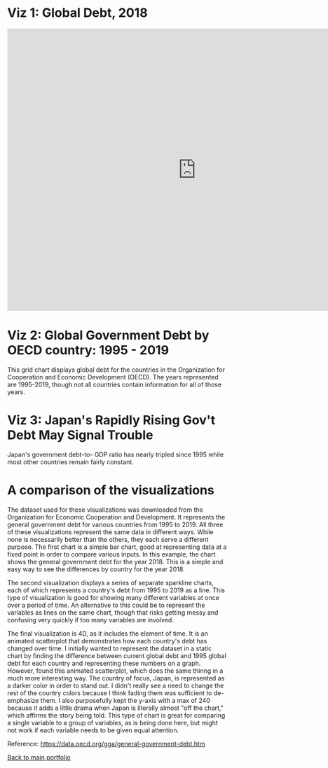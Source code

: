 # Viz 1: Global Debt, 2018 
<iframe src="https://data.oecd.org/chart/69u6" width="860" height="645" style="border: 0" mozallowfullscreen="true" webkitallowfullscreen="true" allowfullscreen="true"><a href="https://data.oecd.org/chart/69u6" target="_blank">OECD Chart: General government debt, Total, % of GDP, 2018</a></iframe>


# Viz 2: Global Government Debt by OECD country: 1995 - 2019
This grid chart displays global debt for the countries in the Organization for Cooperation and Economic Development (OECD). The years represented are 1995-2019, though not all countries contain information for all of those years.

<div class="flourish-embed flourish-chart" data-src="visualisation/4258350"><script src="https://public.flourish.studio/resources/embed.js"></script></div>

# Viz 3: Japan's Rapidly Rising Gov't Debt May Signal Trouble
Japan's government debt-to- GDP ratio has nearly tripled since 1995 while most other countries remain fairly constant.
<div class="flourish-embed flourish-scatter" data-src="visualisation/4266725"><script src="https://public.flourish.studio/resources/embed.js"></script></div>

# A comparison of the visualizations
The dataset used for these visualizations was downloaded from the Organization for Economic Cooperation and Development. It represents the general government debt for various countries from 1995 to 2019. All three of these visualizations represent the same data in different ways. While none is necessarily better than the others, they each serve a different purpose. The first chart is a simple bar chart, good at representing data at a fixed point in order to compare various inputs. In this example, the chart shows the general government debt for the year 2018. This is a simple and easy way to see the differences by country for the year 2018.

The second visualization displays a series of separate sparkline charts, each of which represents a country's debt from 1995 to 2019 as a line. This type of visualization is good for showing many different variables at once over a period of time. An alternative to this could be to represent the variables as lines on the same chart, though that risks getting messy and confusing very quickly if too many variables are involved. 

The final visualization is 4D, as it includes the element of time. It is an animated scatterplot that demonstrates how each country's debt has changed over time. I initially wanted to represent the dataset in a static chart by finding the difference between current global debt and 1995 global debt for each country and representing these numbers on a graph. However, found this animated scatterplot, which does the same thinng in a much more interesting way. The country of focus, Japan, is represented as a darker color in order to stand out. I didn't really see a need to change the rest of the country colors because I think fading them was sufficient to de-emphasize them. I also purposefully kept the y-axis with a max of 240 because it adds a little drama when Japan is literally almost "off the chart," which affirms the story being told. This type of chart is great for comparing a single variable to a group of variables, as is being done here, but might not work if each variable needs to be given equal attention.

Reference: https://data.oecd.org/gga/general-government-debt.htm


[Back to main portfolio](jamijoj/jamila-portfolio.md)
